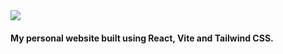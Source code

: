 <img src="/portfolio-poster.png">

<h4>My personal website built using React, Vite and Tailwind CSS.</h4>
